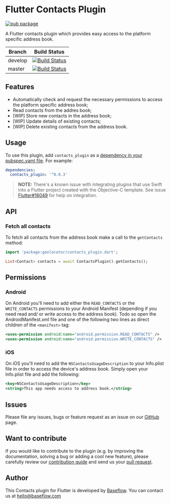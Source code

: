 # Flutter Contacts Plugin  

[![pub package](https://img.shields.io/pub/v/contacts.svg)](https://pub.dartlang.org/packages/contacts)

A Flutter contacts plugin which provides easy access to the platform specific address book.

Branch  | Build Status 
------- | ------------
develop | [![Build Status](https://travis-ci.com/BaseflowIT/flutter-contacts-plugin.svg?branch=develop)](https://travis-ci.com/BaseflowIT/flutter-contacts)
master  | [![Build Status](https://travis-ci.com/BaseflowIT/flutter-contacts-plugin.svg?branch=master)](https://travis-ci.com/BaseflowIT/flutter-contacts)

## Features

* Automatically check and request the necessary permissions to access the platform specific address book;
* Read contacts from the addres book;
* [WIP] Store new contacts in the address book;
* [WIP] Update details of existing contacts;
* [WIP] Delete existing contacts from the address book.

## Usage

To use this plugin, add `contacts_plugin` as a [dependency in your pubspec.yaml file](https://flutter.io/platform-plugins/). For example:

```yaml
dependencies:
  contacts_plugin: '^0.0.3'
```

> **NOTE:** There's a known issue with integrating plugins that use Swift into a Flutter project created with the Objective-C template. See issue [Flutter#16049](https://github.com/flutter/flutter/issues/16049) for help on integration.

## API

### Fetch all contacts

To fetch all contacts from the address book make a call to the `getContacts` method:

``` dart
import 'package:geolocator/contacts_plugin.dart';

List<Contact> contacts = await ContactsPlugin().getContacts();
```

## Permissions

### Android

On Android you'll need to add either the `READ_CONTACTS` or the `WRITE_CONTACTS` permissions to your Android Manifest (depending if you need read and/ or write access to the address book). Todo so open the AndroidManifest.xml file and one of the following two lines as direct children of the `<manifest>` tag:

``` xml
<uses-permission android:name="android.permission.READ_CONTACTS" />
<uses-permission android:name="android.permission.WRITE_CONTACTS" />
```

### iOS

On iOS you'll need to add the `NSContactsUsageDescription` to your Info.plist file in order to access the device's address book. Simply open your Info.plist file and add the following:

``` xml
<key>NSContactsUsageDescription</key>
<string>This app needs access to address book.</string>
```

## Issues

Please file any issues, bugs or feature request as an issue on our [GitHub](https://github.com/BaseflowIT/flutter-contacts-plugin/issues) page.

## Want to contribute

If you would like to contribute to the plugin (e.g. by improving the documentation, solving a bug or adding a cool new feature), please carefully review our [contribution guide](CONTRIBUTING.md) and send us your [pull request](https://github.com/BaseflowIT/flutter-contacts-plugin/pulls).

## Author

This Contacts plugin for Flutter is developed by [Baseflow](https://baseflow.com). You can contact us at <hello@baseflow.com>

